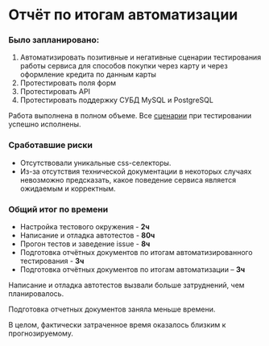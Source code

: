 # Отчёт по итогам автоматизации

### Было запланировано:
1. Автоматизировать позитивные и негативные сценарии тестирования работы сервиса для способов покупки через карту и через оформление кредита по данным карты
2. Протестировать поля форм
3. Протестировать API
4. Протестировать поддержку СУБД MySQL и PostgreSQL

Работа выполнена в полном объеме.
Все [сценарии](https://github.com/munami2008223/Diplom/blob/main/documents/Plan.md) при тестировании успешно исполнены.

### Сработавшие риски
- Отсутствовали уникальные css-селекторы.
- Из-за отсутствия технической документации в некоторых случаях невозможно предсказать, какое поведение сервиса является ожидаемым и корректным.

### Общий итог по времени
- Настройка тестового окружения - **2ч**
- Написание и отладка автотестов - **80ч**
- Прогон тестов и заведение issue - **8ч**
- Подготовка отчётных документов по итогам автоматизированного тестирования - **3ч**
- Подготовка отчётных документов по итогам автоматизации – **3ч**

Написание и отладка автотестов вызвали больше затруднений, чем планировалось.

Подготовка отчетных документов заняла меньше времени.

В целом, фактически затраченное время оказалось близким к прогнозируемому.











